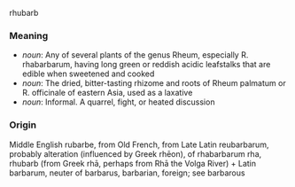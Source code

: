 rhubarb
### Meaning
+ _noun_: Any of several plants of the genus Rheum, especially R. rhabarbarum, having long green or reddish acidic leafstalks that are edible when sweetened and cooked
+ _noun_: The dried, bitter-tasting rhizome and roots of Rheum palmatum or R. officinale of eastern Asia, used as a laxative
+ _noun_: Informal. A quarrel, fight, or heated discussion

### Origin

Middle English rubarbe, from Old French, from Late Latin reubarbarum, probably alteration (influenced by Greek rhēon), of rhabarbarum rha, rhubarb (from Greek rhā, perhaps from Rhā the Volga River) + Latin barbarum, neuter of barbarus, barbarian, foreign; see barbarous

